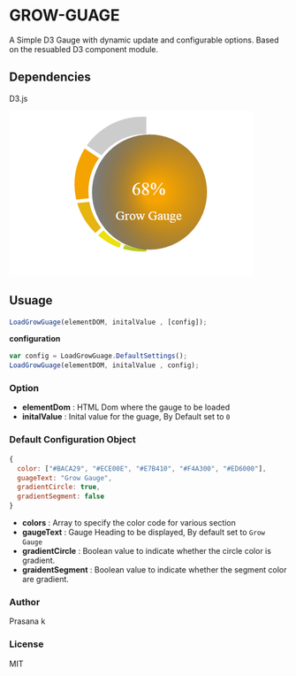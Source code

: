 # GROW-GUAGE
A Simple D3 Gauge with dynamic update and configurable options. Based on the resuabled D3 component module.

## Dependencies
D3.js

![Grow Gauge](https://github.com/prasanaworld/GROW-GUAGE/blob/master/GrowGauge.png)

## Usuage 
``` javascript
LoadGrowGuage(elementDOM, initalValue , [config]);
````

**configuration**
``` javascript
var config = LoadGrowGuage.DefaultSettings();
LoadGrowGuage(elementDOM, initalValue , config);
``` 

### Option
  - **elementDom** : HTML Dom where the gauge to be loaded 
  - **initalValue** : Inital value for the guage, By Default set to `0`

### Default Configuration Object
``` javascript
{
  color: ["#BACA29", "#ECE00E", "#E7B410", "#F4A300", "#ED6000"],
  guageText: "Grow Gauge",
  gradientCircle: true,
  gradientSegment: false
}
```
  - **colors**          :   Array to specify the color code for various section
  - **gaugeText**       :   Gauge Heading to be displayed, By default set to `Grow Gauge`
  - **gradientCircle**  :   Boolean value to indicate whether the circle color is gradient.
  - **graidentSegment** :   Boolean value to indicate whether the segment color are gradient.
  
### Author
Prasana k

### License
MIT 
  

    

